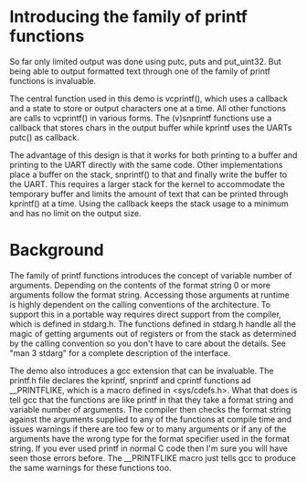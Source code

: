 Introducing the family of printf functions
==========================================

So far only limited output was done using putc, puts and put_uint32.
But being able to output formatted text through one of the family of
printf functions is invaluable.

The central function used in this demo is vcprintf(), which uses a
callback and a state to store or output characters one at a time. All
other functions are calls to vcprintf() in various forms. The
(v)snprintf functions use a callback that stores chars in the output
buffer while kprintf uses the UARTs putc() as callback.

The advantage of this design is that it works for both printing to a
buffer and printing to the UART directly with the same code. Other
implementations place a buffer on the stack, snprintf() to that and
finally write the buffer to the UART. This requires a larger stack for
the kernel to accommodate the temporary buffer and limits the amount
of text that can be printed through kprintf() at a time. Using the
callback keeps the stack usage to a minimum and has no limit on the
output size.

Background
==========

The family of printf functions introduces the concept of variable
number of arguments. Depending on the contents of the format string 0
or more arguments follow the format string. Accessing those arguments
at runtime is highly dependent on the calling conventions of the
architecture. To support this in a portable way requires direct
support from the compiler, which is defined in stdarg.h. The functions
defined in stdarg.h handle all the magic of getting arguments out of
registers or from the stack as determined by the calling convention so
you don't have to care about the details. See "man 3 stdarg" for a
complete description of the interface.

The demo also introduces a gcc extension that can be invaluable. The
printf.h file declares the kprintf, snprintf and cprintf functions ad
__PRINTFLIKE, which is a macro defined in <sys/cdefs.h>. What that
does is tell gcc that the functions are like printf in that they take
a format string and variable number of arguments. The compiler then
checks the format string against the arguments supplied to any of the
functions at compile time and issues warnings if there are too few or
to many arguments or if any of the arguments have the wrong type for
the format specifier used in the format string. If you ever used
printf in normal C code then I'm sure you will have seen those errors
before. The __PRINTFLIKE macro just tells gcc to produce the same
warnings for these functions too.

